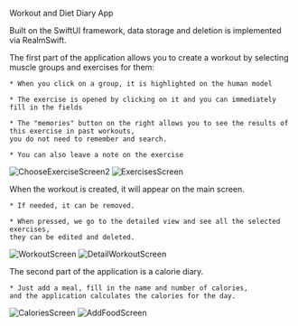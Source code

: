 
Workout and Diet Diary App

Built on the SwiftUI framework, data storage and deletion is implemented via RealmSwift.

The first part of the application allows you to create a workout by selecting muscle groups and exercises for them:

    * When you click on a group, it is highlighted on the human model
    
    * The exercise is opened by clicking on it and you can immediately fill in the fields
    
    * The "memories" button on the right allows you to see the results of this exercise in past workouts,
    you do not need to remember and search.

    * You can also leave a note on the exercise
    
![ChooseExerciseScreen2](https://user-images.githubusercontent.com/94259002/194172083-d4b27c8b-3940-4b6a-a3d0-91a909a7c63e.png)
![ExercisesScreen](https://user-images.githubusercontent.com/94259002/194728534-fcc34c86-e926-443e-b8d7-e15e9538da2e.png)


When the workout is created, it will appear on the main screen.

    * If needed, it can be removed.
    
    * When pressed, we go to the detailed view and see all the selected exercises, 
    they can be edited and deleted.
    
![WorkoutScreen](https://user-images.githubusercontent.com/94259002/176560989-37edd9ea-3b98-4e1e-a287-37fea8137a63.png)
![DetailWorkoutScreen](https://user-images.githubusercontent.com/94259002/176560997-6aea296b-3894-46b6-863c-c4711eb4a8ba.png)


The second part of the application is a calorie diary.

    * Just add a meal, fill in the name and number of calories, 
    and the application calculates the calories for the day.

![CaloriesScreen](https://user-images.githubusercontent.com/94259002/176561913-9c7744c8-01d9-4511-b668-a5c2a13b934b.png) 
![AddFoodScreen](https://user-images.githubusercontent.com/94259002/176562004-57ac5975-9874-4b62-9881-cfb5db498568.png)
